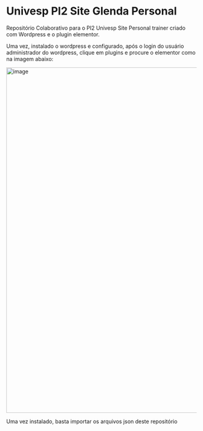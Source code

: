 # Univesp PI2 Site Glenda Personal
Repositório Colaborativo para o PI2 Univesp
Site Personal trainer criado com Wordpress e o plugin elementor. 

Uma vez, instalado o wordpress e configurado, após o login do usuário administrador do wordpress, clique em plugins e procure o elementor como na imagem abaixo:

<img width="1093" height="913" alt="image" src="https://github.com/user-attachments/assets/6876beec-457b-4839-8660-bb66621e9154" />

Uma vez instalado, basta importar os arquivos json deste repositório

